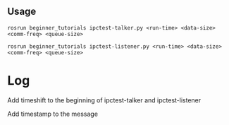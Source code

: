 Usage
---
```
rosrun beginner_tutorials ipctest-talker.py <run-time> <data-size> <comm-freq> <queue-size>
```

```
rosrun beginner_tutorials ipctest-listener.py <run-time> <data-size> <comm-freq> <queue-size>
```

Log
===
Add timeshift to the beginning of ipctest-talker and ipctest-listener

Add timestamp to the message

